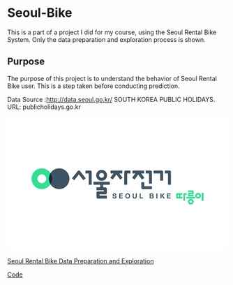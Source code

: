 # Seoul-Bike
This is a part of a project I did for my course, using the Seoul Rental Bike System. 
Only the data preparation and exploration process is shown. 

## Purpose
The purpose of this project is to understand the behavior of Seoul Rental Bike user. 
This is a step taken before conducting prediction.

Data Source :http://data.seoul.go.kr/
SOUTH KOREA PUBLIC HOLIDAYS. URL: publicholidays.go.kr

![img.png](image/img.png)

[Seoul Rental Bike Data Preparation and Exploration](https://github.com/sy-112/Seoul-Rental-Bike/blob/41ceb4cd45c6b1f96696ca563f3e943643acb3d0/Data%20Preparation%20and%20Exploration.md)

[Code](https://github.com/sy-112/Seoul-Rental-Bike/blob/41ceb4cd45c6b1f96696ca563f3e943643acb3d0/Data%20preparation%20and%20exploration%20code.ipynb)
